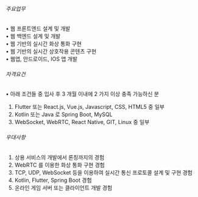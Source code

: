 ###### 주요업무

• 웹 프론트엔드 설계 및 개발  
• 웹 백엔드 설계 및 개발  
• 웹 기반의 실시간 화상 통화 구현  
• 웹 기반의 실시간 상호작용 콘텐츠 구현  
• 웹앱, 안드로이드, IOS 앱 개발

###### 자격요건

• 아래 조건들 중 입사 후 3 개월 이내에 2 가지 이상 충족 가능하신 분  
  
1. Flutter 또는 React.js, Vue.js, Javascript, CSS, HTML5 중 일부  
2. Kotlin 또는 Java 로 Spring Boot, MySQL  
3. WebSocket, WebRTC, React Native, GIT, Linux 중 일부

###### 우대사항

1. 상용 서비스의 개발에서 론칭까지의 경험  
2. WebRTC 를 이용한 화상 통화 구현 경험  
3. TCP, UDP, WebSocket 등을 이용하여 실시간 통신 프로토콜 설계 및 구현 경험  
4. Kotlin, Flutter, Spring Boot 경험  
5. 온라인 게임 서버 또는 클라이언트 개발 경험